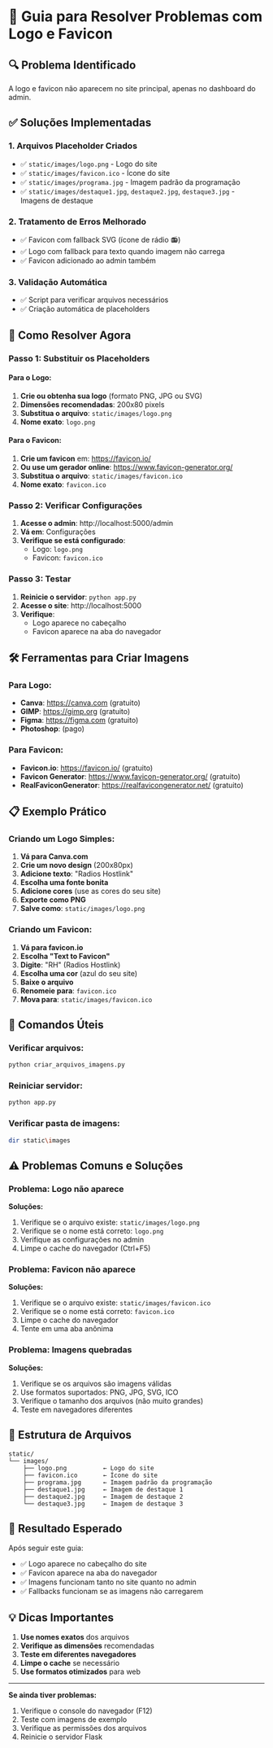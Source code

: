 # 🎨 Guia para Resolver Problemas com Logo e Favicon

## 🔍 Problema Identificado
A logo e favicon não aparecem no site principal, apenas no dashboard do admin.

## ✅ Soluções Implementadas

### 1. **Arquivos Placeholder Criados**
- ✅ `static/images/logo.png` - Logo do site
- ✅ `static/images/favicon.ico` - Ícone do site
- ✅ `static/images/programa.jpg` - Imagem padrão da programação
- ✅ `static/images/destaque1.jpg`, `destaque2.jpg`, `destaque3.jpg` - Imagens de destaque

### 2. **Tratamento de Erros Melhorado**
- ✅ Favicon com fallback SVG (ícone de rádio 📻)
- ✅ Logo com fallback para texto quando imagem não carrega
- ✅ Favicon adicionado ao admin também

### 3. **Validação Automática**
- ✅ Script para verificar arquivos necessários
- ✅ Criação automática de placeholders

## 🚀 Como Resolver Agora

### **Passo 1: Substituir os Placeholders**

#### Para o Logo:
1. **Crie ou obtenha sua logo** (formato PNG, JPG ou SVG)
2. **Dimensões recomendadas**: 200x80 pixels
3. **Substitua o arquivo**: `static/images/logo.png`
4. **Nome exato**: `logo.png`

#### Para o Favicon:
1. **Crie um favicon** em: https://favicon.io/
2. **Ou use um gerador online**: https://www.favicon-generator.org/
3. **Substitua o arquivo**: `static/images/favicon.ico`
4. **Nome exato**: `favicon.ico`

### **Passo 2: Verificar Configurações**

1. **Acesse o admin**: http://localhost:5000/admin
2. **Vá em**: Configurações
3. **Verifique se está configurado**:
   - Logo: `logo.png`
   - Favicon: `favicon.ico`

### **Passo 3: Testar**

1. **Reinicie o servidor**: `python app.py`
2. **Acesse o site**: http://localhost:5000
3. **Verifique**:
   - Logo aparece no cabeçalho
   - Favicon aparece na aba do navegador

## 🛠️ Ferramentas para Criar Imagens

### **Para Logo:**
- **Canva**: https://canva.com (gratuito)
- **GIMP**: https://gimp.org (gratuito)
- **Figma**: https://figma.com (gratuito)
- **Photoshop**: (pago)

### **Para Favicon:**
- **Favicon.io**: https://favicon.io/ (gratuito)
- **Favicon Generator**: https://www.favicon-generator.org/ (gratuito)
- **RealFaviconGenerator**: https://realfavicongenerator.net/ (gratuito)

## 📋 Exemplo Prático

### **Criando um Logo Simples:**

1. **Vá para Canva.com**
2. **Crie um novo design** (200x80px)
3. **Adicione texto**: "Radios Hostlink"
4. **Escolha uma fonte bonita**
5. **Adicione cores** (use as cores do seu site)
6. **Exporte como PNG**
7. **Salve como**: `static/images/logo.png`

### **Criando um Favicon:**

1. **Vá para favicon.io**
2. **Escolha "Text to Favicon"**
3. **Digite**: "RH" (Radios Hostlink)
4. **Escolha uma cor** (azul do seu site)
5. **Baixe o arquivo**
6. **Renomeie para**: `favicon.ico`
7. **Mova para**: `static/images/favicon.ico`

## 🔧 Comandos Úteis

### **Verificar arquivos:**
```bash
python criar_arquivos_imagens.py
```

### **Reiniciar servidor:**
```bash
python app.py
```

### **Verificar pasta de imagens:**
```bash
dir static\images
```

## ⚠️ Problemas Comuns e Soluções

### **Problema: Logo não aparece**
**Soluções:**
1. Verifique se o arquivo existe: `static/images/logo.png`
2. Verifique se o nome está correto: `logo.png`
3. Verifique as configurações no admin
4. Limpe o cache do navegador (Ctrl+F5)

### **Problema: Favicon não aparece**
**Soluções:**
1. Verifique se o arquivo existe: `static/images/favicon.ico`
2. Verifique se o nome está correto: `favicon.ico`
3. Limpe o cache do navegador
4. Tente em uma aba anônima

### **Problema: Imagens quebradas**
**Soluções:**
1. Verifique se os arquivos são imagens válidas
2. Use formatos suportados: PNG, JPG, SVG, ICO
3. Verifique o tamanho dos arquivos (não muito grandes)
4. Teste em navegadores diferentes

## 📁 Estrutura de Arquivos

```
static/
└── images/
    ├── logo.png          ← Logo do site
    ├── favicon.ico       ← Ícone do site
    ├── programa.jpg      ← Imagem padrão da programação
    ├── destaque1.jpg     ← Imagem de destaque 1
    ├── destaque2.jpg     ← Imagem de destaque 2
    └── destaque3.jpg     ← Imagem de destaque 3
```

## 🎯 Resultado Esperado

Após seguir este guia:
- ✅ Logo aparece no cabeçalho do site
- ✅ Favicon aparece na aba do navegador
- ✅ Imagens funcionam tanto no site quanto no admin
- ✅ Fallbacks funcionam se as imagens não carregarem

## 💡 Dicas Importantes

1. **Use nomes exatos** dos arquivos
2. **Verifique as dimensões** recomendadas
3. **Teste em diferentes navegadores**
4. **Limpe o cache** se necessário
5. **Use formatos otimizados** para web

---

**Se ainda tiver problemas:**
1. Verifique o console do navegador (F12)
2. Teste com imagens de exemplo
3. Verifique as permissões dos arquivos
4. Reinicie o servidor Flask 